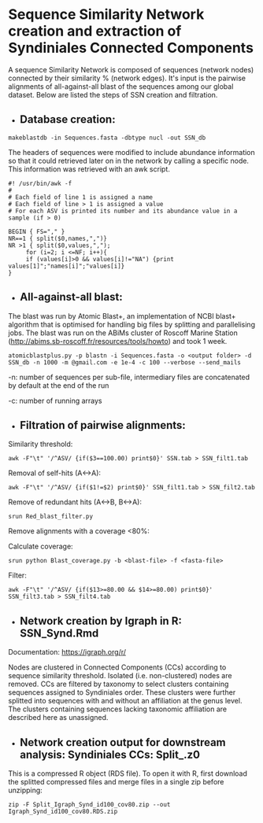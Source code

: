 # Sequence Similarity Network creation and extraction of Syndiniales Connected Components

A sequence Similarity Network is composed of sequences (network nodes) connected by their similarity % (network edges). It's input is the pairwise alignments of all-against-all blast of the sequences among our global dataset. Below are listed the steps of SSN creation and filtration.

* ## Database creation:
```
makeblastdb -in Sequences.fasta -dbtype nucl -out SSN_db
```

The headers of sequences were modified to include abundance information so that it could retrieved later on in the network by calling a specific node.
This information was retrieved with an awk script.

```
#! /usr/bin/awk -f
#
# Each field of line 1 is assigned a name
# Each field of line > 1 is assigned a value
# For each ASV is printed its number and its abundance value in a sample (if > 0)

BEGIN { FS="," }
NR==1 { split($0,names,",")}
NR >1 { split($0,values,",");
     for (i=2; i <=NF; i++){
     if (values[i]>0 && values[i]!="NA") {print values[1]";"names[i]";"values[i]}
}
```

* ## All-against-all blast:

The blast was run by Atomic Blast+, an implementation of NCBI blast+ algorithm that is optimised for handling big files by splitting and parallelising jobs. The blast was run on the ABiMs cluster of Roscoff Marine Station (http://abims.sb-roscoff.fr/resources/tools/howto) and took 1 week.

```
atomicblastplus.py -p blastn -i Sequences.fasta -o <output folder> -d SSN_db -n 1000 -m @gmail.com -e 1e-4 -c 100 --verbose --send_mails
```

-n: number of sequences per sub-file, intermediary files are concatenated by default at the end of the run

-c: number of running arrays


* ## Filtration of pairwise alignments:

Similarity threshold:
```
awk -F"\t" '/^ASV/ {if($3==100.00) print$0}' SSN.tab > SSN_filt1.tab
```

Removal of self-hits (A<->A):
```
awk -F"\t" '/^ASV/ {if($1!=$2) print$0}' SSN_filt1.tab > SSN_filt2.tab
```

Remove of redundant hits (A<->B, B<->A):
```
srun Red_blast_filter.py
```

Remove alignments with a coverage <80%:

Calculate coverage:
```
srun python Blast_coverage.py -b <blast-file> -f <fasta-file>
```

Filter:
```
awk -F"\t" '/^ASV/ {if($13>=80.00 && $14>=80.00) print$0}' SSN_filt3.tab > SSN_filt4.tab
```

* ## Network creation by Igraph in R: SSN_Synd.Rmd
Documentation: https://igraph.org/r/

Nodes are clustered in Connected Components (CCs) according to sequence similarity threshold. Isolated (i.e. non-clustered) nodes are removed.
CCs are filtered by taxonomy to select clusters containing sequences assigned to Syndiniales order.
These clusters were further splitted into sequences with and without an affiliation at the genus level. The clusters containing sequences lacking taxonomic affiliation are described here as unassigned.

* ## Network creation output for downstream analysis: Syndiniales CCs: Split_.z0

This is a compressed R object (RDS file). To open it with R, first download the splitted compressed files and merge files in a single zip before unzipping:

```
zip -F Split_Igraph_Synd_id100_cov80.zip --out Igraph_Synd_id100_cov80.RDS.zip 
```

